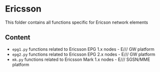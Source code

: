 # Ericsson

This folder contains all functions specific for Ericson network elements

## Content

- `epg1.py` functions related to Ericsson EPG 1.x nodes - E/// GW platform
- `epg2.py` functions related to Ericsson EPG 2.x nodes - E/// GW platform
- `mk.py` functions related to Ericsson Mark 1.x nodes - E/// SGSN/MME platform
